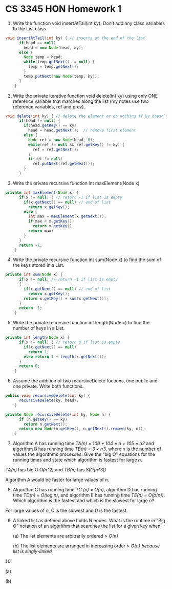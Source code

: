 # CS 3345 HON Homework 1

1. Write the function void insertAtTail(int ky). Don’t add any class variables to the List class

```java
void insertAtTail(int ky) { // inserts at the end of the list
      if(head == null)
        head = new Node(head, ky);
      else {
        Node temp = head;
        while(temp.getNext() != null) {
          temp = temp.getNext();
        }
        temp.putNext(new Node(temp, ky));
      }
    }
```

2. Write the private iterative function void delete(int ky) using only ONE reference variable that marches along the list (my notes use two reference variables, ref and prev).

```java
void delete(int ky) { // delete the element or do nothing if ky doesn’t exist
      if(head != null) {
        if(head.getKey() == ky)
          head = head.getNext();  // remove first element
        else {
          Node ref = new Node(head, 0);
          while(ref != null && ref.getKey() != ky) {
            ref = ref.getNext();
          }
          if(ref != null)
            ref.putNext(ref.getNext());
        }
      }
```
3. Write the private recursive function int maxElement(Node x)
```java
private int maxElement(Node x) {
      if(x != null) { // return -1 if list is empty
        if(x.getNext() == null) // end of list
          return x.getKey();
        else {
          int max = maxElement(x.getNext());
          if(max < x.getKey())
            return x.getKey();
          return max;
        }
      }
      return -1;
    }
```

4.  Write the private recursive function int sum(Node x) to find the sum of the keys stored in a List.

```java
private int sum(Node x) {
      if(x != null) // return -1 if list is empty
      {
        if(x.getNext() == null) // end of list
          return x.getKey();
        return x.getKey() + sum(x.getNext());
      }
      return -1;
    }
```

5. Write the private recursive function int length(Node x) to find the number of keys in a List.

```java
private int length(Node x) {
      if(x != null) { // return 0 if list is empty
        if(x.getNext() == null)
          return 1;
        else return 1 + length(x.getNext());
      }
      return 0;
    }
```

6. Assume the addition of two recursiveDelete fuctions, one public and one private. Write both functions.

```java
public void recursiveDelete(int ky) {
      recursiveDelete(ky, head);
    }

private Node recursiveDelete(int ky, Node n) {
      if (n.getKey() == ky)
        return n.getNext();
      return new Node(n.getKey(), n.getNext().remove(ky, n));
    }
```
7.  Algorithm A has running time *TA(n) = 106 + 104 × n + 105 × n2* and algorithm B has running time *TB(n) = 3 × n3*, where n is the number of values the algorithms processes. Give the “big O” equations for the running times and state which algorithm is fastest for large *n*.

*TA(n)* has big O *O(n^2)* and *TB(n)* has *8(O(n^3))*

Algorithm A would be faster for large values of *n*.

8. Algorithm C has running time *TC (n) = O(n)*, algorithm D has running time *TD(n) = O(log n)*, and algorithm E has running time *TE(n) = O(p(n))*. Which algorithm is the fastest and which is the slowest for large *n*?

For large values of *n*, C is the slowest and D is the fastest.

9.  A linked list as defined above holds N nodes. What is the runtime in ”Big O” notation of an algorithm that searches the list for a given key when:

    (a) The list elements are arbitrarily ordered > *O(n)*

    (b) The list elements are arranged in increasing order > *O(n) because list is singly-linked*



10.

(a) 

(b)